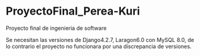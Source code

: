 # ProyectoFinal_Perea-Kuri
Proyecto final de ingenieria de software

Se necesitan las versiones de Django4.2.7, Laragon6.0 con MySQL 8.0, de lo contrario el proyecto no funcionara por una discrepancia de versiones.
